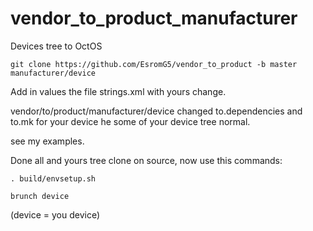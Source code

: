 # vendor_to_product_manufacturer
Devices tree to OctOS

    git clone https://github.com/EsromG5/vendor_to_product -b master manufacturer/device


Add in values the file strings.xml with yours change.

vendor/to/product/manufacturer/device
changed to.dependencies and to.mk for your device
he some of your device tree normal.

see my examples.

Done all and yours tree clone on source, now use this commands:

    . build/envsetup.sh

    brunch device
(device = you device)

